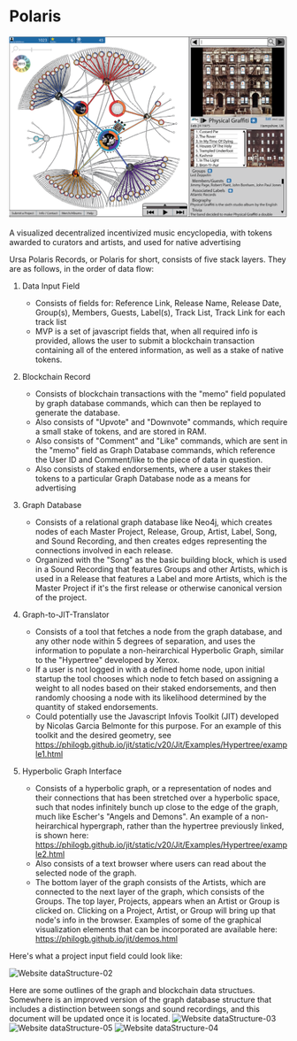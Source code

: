 # Polaris

![Image of Polaris](https://github.com/UrsaPolarisRecords/Polaris/blob/main/Website%20Mock-up-01.png)

A visualized decentralized incentivized music encyclopedia, with tokens awarded to curators and artists, and used for native advertising

Ursa Polaris Records, or Polaris for short, consists of five stack layers. They are as follows, in the order of data flow:

1. Data Input Field
    - Consists of fields for: Reference Link, Release Name, Release Date, Group(s), Members, Guests, Label(s), Track List, Track Link for each track list
    - MVP is a set of javascript fields that, when all required info is provided, allows the user to submit a blockchain transaction containing all of the entered information, as well as a stake of native tokens.

2. Blockchain Record
    - Consists of blockchain transactions with the "memo" field populated by graph database commands, which can then be replayed to generate the database.
    - Also consists of "Upvote" and "Downvote" commands, which require a small stake of tokens, and are stored in RAM.
    - Also consists of "Comment" and "Like" commands, which are sent in the "memo" field as Graph Database commands, which reference the User ID and Comment/like to the piece of data in question.
    - Also consists of staked endorsements, where a user stakes their tokens to a particular Graph Database node as a means for advertising
 
3. Graph Database
    - Consists of a relational graph database like Neo4j, which creates nodes of each Master Project, Release, Group, Artist, Label, Song, and Sound Recording, and then creates edges representing the connections involved in each release. 
    - Organized with the "Song" as the basic building block, which is used in a Sound Recording that features Groups and other Artists, which is used in a Release that features a Label and more Artists, which is the Master Project if it's the first release or otherwise canonical version of the project.
 
4. Graph-to-JIT-Translator
    - Consists of a tool that fetches a node from the graph database, and any other node within 5 degrees of separation, and uses the information to populate a non-heirarchical Hyperbolic Graph, similar to the "Hypertree" developed by Xerox. 
    - If a user is not logged in with a defined home node, upon initial startup the tool chooses which node to fetch based on assigning a weight to all nodes based on their staked endorsements, and then randomly choosing a node with its likelihood determined by the quantity of staked endorsements.
    - Could potentially use the Javascript Infovis Toolkit (JIT) developed by Nicolas Garcia Belmonte for this purpose. For an example of this toolkit and the desired geometry, see https://philogb.github.io/jit/static/v20/Jit/Examples/Hypertree/example1.html 
  
5. Hyperbolic Graph Interface
    - Consists of a hyperbolic graph, or a representation of nodes and their connections that has been stretched over a hyperbolic space, such that nodes infinitely bunch up close to the edge of the graph, much like Escher's "Angels and Demons". An example of a non-heirarchical hypergraph, rather than the hypertree previously linked, is shown here: https://philogb.github.io/jit/static/v20/Jit/Examples/Hypertree/example2.html
    - Also consists of a text browser where users can read about the selected node of the graph.
    - The bottom layer of the graph consists of the Artists, which are connected to the next layer of the graph, which consists of the Groups. The top layer, Projects, appears when an Artist or Group is clicked on. Clicking on a Project, Artist, or Group will bring up that node's info in the browser. Examples of some of the graphical visualization elements that can be incorporated are available here: https://philogb.github.io/jit/demos.html

Here's what a project input field could look like:

![Website dataStructure-02](https://user-images.githubusercontent.com/36178664/167821145-5b3164b4-bfc2-4a72-b419-6cb850da5cb0.png)


Here are some outlines of the graph and blockchain data structues. Somewhere is an improved version of the graph database structure that includes a distinction between songs and sound recordings, and this document will be updated once it is located.
![Website dataStructure-03](https://user-images.githubusercontent.com/36178664/167820763-24cc9e38-5fed-4b4d-844c-c760013d8bdd.png)
![Website dataStructure-05](https://user-images.githubusercontent.com/36178664/167820813-774332cd-8c9a-4362-b208-8d0e6a031a43.png)
![Website dataStructure-04](https://user-images.githubusercontent.com/36178664/167820858-d1b9d320-d5d3-4e66-9e51-c58dc6a8d8cb.png)

